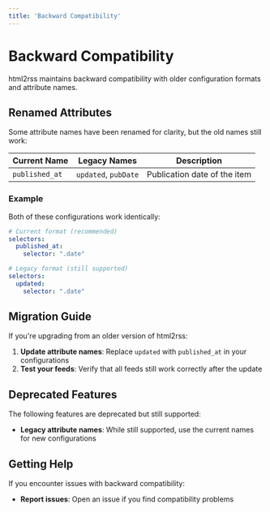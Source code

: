 ```yaml
---
title: 'Backward Compatibility'
---
```


# Backward Compatibility

html2rss maintains backward compatibility with older configuration formats and attribute names.

## Renamed Attributes

Some attribute names have been renamed for clarity, but the old names still work:

| Current Name    | Legacy Names        | Description                    |
| --------------- | ------------------- | ------------------------------ |
| `published_at`  | `updated`, `pubDate` | Publication date of the item  |

### Example

Both of these configurations work identically:

```yaml
# Current format (recommended)
selectors:
  published_at:
    selector: ".date"

# Legacy format (still supported)
selectors:
  updated:
    selector: ".date"
```

## Migration Guide

If you're upgrading from an older version of html2rss:

1. **Update attribute names**: Replace `updated` with `published_at` in your configurations
2. **Test your feeds**: Verify that all feeds still work correctly after the update

## Deprecated Features

The following features are deprecated but still supported:

- **Legacy attribute names**: While still supported, use the current names for new configurations

## Getting Help

If you encounter issues with backward compatibility:

- **Report issues**: Open an issue if you find compatibility problems
